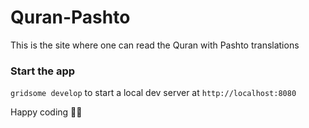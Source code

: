 # Quran-Pashto

This is the site where one can read the Quran with Pashto translations

### Start the app

`gridsome develop` to start a local dev server at `http://localhost:8080`

Happy coding 🎉🙌
